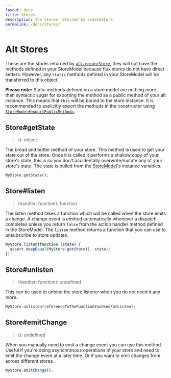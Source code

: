 ```yaml
---
layout: docs
title: Stores
description: The stores returned by createStore
permalink: /docs/stores/
---
```


# Alt Stores

These are the stores returned by [`alt.createStore`](createStore.md), they will not have the methods defined in your StoreModel because flux stores do not have direct setters. However, any `static` methods defined in your StoreModel will be transferred to this object.

**Please note:** Static methods defined on a store model are nothing more than syntactic sugar for exporting the method as a public method of your alt instance. This means that `this` will be bound to the store instance. It is recommended to explicitly export the methods in the constructor using [`StoreModel#exportPublicMethods`](createStore.md#storemodelexportpublicmethods).

## Store#getState

> (): object

The bread and butter method of your store. This method is used to get your state out of the store. Once it is called it performs a shallow copy of your store's state, this is so you don't accidentally overwrite/mutate any of your store's state. The state is pulled from the [StoreModel](createStore.md)'s instance variables.

```js
MyStore.getState();
```

## Store#listen

> (handler: function): function

The listen method takes a function which will be called when the store emits a change. A change event is emitted automatically whenever a dispatch completes unless you return `false` from the action handler method defined in the StoreModel. The `listen` method returns a function that you can use to unsubscribe to store updates.

```js
MyStore.listen(function (state) {
  assert.deepEqual(MyStore.getState(), state);
});
```

## Store#unlisten

> (handler: function): undefined

This can be used to unbind the store listener when you do not need it any more.

```js
MyStore.unlisten(referenceToTheFunctionYouUsedForListen);
```

## Store#emitChange

> (): undefined

When you manually need to emit a change event you can use this method. Useful if you're doing asynchronous operations in your store and need to emit the change event at a later time. Or if you want to emit changes from across different stores.

```js
MyStore.emitChange();
```
